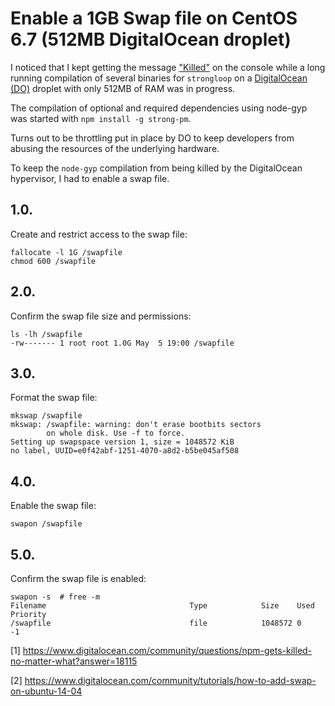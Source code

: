 # Enable a 1GB Swap file on CentOS 6.7 (512MB DigitalOcean droplet)
I noticed that I kept getting the message ["Killed"](https://github.com/sah2ed/til/blob/master/linux/strongloop-compilation-errors.txt#L232) 
on the console while a long running compilation of several binaries for 
`strongloop` on a [DigitalOcean (DO)](https://www.digitalocean.com/) droplet with only 512MB of RAM was in progress.

The compilation of optional and required dependencies using node-gyp was started with `npm install -g strong-pm`.

Turns out to be throttling put in place by DO to keep developers from abusing the resources of the underlying hardware.

To keep the `node-gyp` compilation from being killed by the DigitalOcean hypervisor, I had to enable a swap file.

## 1.0.
Create and restrict access to the swap file:
```
fallocate -l 1G /swapfile
chmod 600 /swapfile
```

## 2.0.
Confirm the swap file size and permissions:
```
ls -lh /swapfile
-rw------- 1 root root 1.0G May  5 19:00 /swapfile
```

## 3.0.
Format the swap file:
```
mkswap /swapfile
mkswap: /swapfile: warning: don't erase bootbits sectors
        on whole disk. Use -f to force.
Setting up swapspace version 1, size = 1048572 KiB
no label, UUID=e0f42abf-1251-4070-a8d2-b5be045af508
```

## 4.0. 
Enable the swap file:
```
swapon /swapfile
```

## 5.0. 
Confirm the swap file is enabled:
```
swapon -s  # free -m
Filename                                Type            Size    Used    Priority
/swapfile                               file            1048572 0       -1
```


[1] https://www.digitalocean.com/community/questions/npm-gets-killed-no-matter-what?answer=18115

[2] https://www.digitalocean.com/community/tutorials/how-to-add-swap-on-ubuntu-14-04
